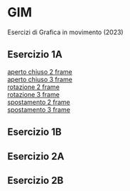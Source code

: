 # GIM
Esercizi di Grafica in movimento (2023)

## Esercizio 1A
<!--[acceso sento 2 frame](Esercizio_1A/template/acceso_spento_2.html)<br>
[acceso sento 2 frame](Esercizio_1A/template/acceso_spento_2.html)<br>-->
[aperto chiuso 2 frame](Esercizio_1A/template/aperto_chiuso_2.html)<br>
[aperto chiuso 3 frame](Esercizio_1A/template/aperto_chiuso_3.html)<br>
[rotazione 2 frame](Esercizio_1A/template/rotazione_2.html)<br>
[rotazione 3 frame](Esercizio_1A/template/rotazione_3.html)<br>
[spostamento 2 frame](Esercizio_1A/template/spostamento_2.html)<br>
[spostamento 3 frame](Esercizio_1A/template/spostamento_3.html)<br>

## Esercizio 1B

## Esercizio 2A
## Esercizio 2B




